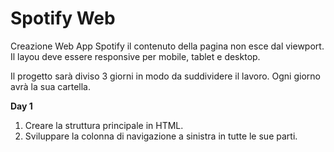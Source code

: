 # Spotify Web

Creazione Web App Spotify il contenuto della pagina non esce dal viewport. Il layou deve essere responsive per mobile, tablet e desktop.

Il progetto sarà diviso 3 giorni in modo da suddividere il lavoro. Ogni giorno avrà la sua cartella.

**Day 1**

1. Creare la struttura principale in HTML.
2. Sviluppare la colonna di navigazione a sinistra in tutte le sue parti.
